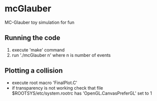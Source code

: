 # mcGlauber
MC-Glauber toy simulation for fun

## Running the code
1. execute 'make' command
2. run './mcGlauber n' where n is number of events

## Plotting a collision
- execute root macro 'FinalPlot.C'
- if transparency is not working check that file $ROOTSYS/etc/system.rootrc has 'OpenGL.CanvasPreferGL' set to 1
